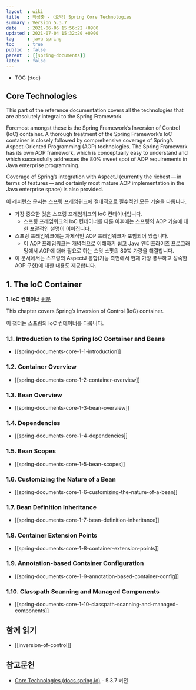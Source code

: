 ```yaml
---
layout  : wiki
title   : 작성중 - (요약) Spring Core Technologies
summary : Version 5.3.7
date    : 2021-06-06 15:56:22 +0900
updated : 2021-07-04 15:32:20 +0900
tag     : java spring
toc     : true
public  : false
parent  : [[spring-documents]]
latex   : false
---
```

* TOC
{:toc}

## Core Technologies

>
This part of the reference documentation covers all the technologies that are absolutely integral to the Spring Framework.
>
Foremost amongst these is the Spring Framework’s Inversion of Control (IoC) container. A thorough treatment of the Spring Framework’s IoC container is closely followed by comprehensive coverage of Spring’s Aspect-Oriented Programming (AOP) technologies. The Spring Framework has its own AOP framework, which is conceptually easy to understand and which successfully addresses the 80% sweet spot of AOP requirements in Java enterprise programming.
>
Coverage of Spring’s integration with AspectJ (currently the richest — in terms of features — and certainly most mature AOP implementation in the Java enterprise space) is also provided.

이 레퍼런스 문서는 스프링 프레임워크에 절대적으로 필수적인 모든 기술을 다룹니다.

- 가장 중요한 것은 스프링 프레임워크의 IoC 컨테이너입니다.
    - 스프링 프레임워크의 IoC 컨테이너를 다룬 이후에는 스프링의 AOP 기술에 대한 포괄적인 설명이 이어집니다.
- 스프링 프레임워크에는 자체적인 AOP 프레임워크가 포함되어 있습니다.
    - 이 AOP 프레임워크는 개념적으로 이해하기 쉽고 Java 엔터프라이즈 프로그래밍에서 AOP에 대해 필요로 하는 스윗 스팟의 80% 가량을 해결합니다.
- 이 문서에서는 스프링의 AspectJ 통합(기능 측면에서 현재 가장 풍부하고 성숙한 AOP 구현)에 대한 내용도 제공합니다.

## 1. The IoC Container

**1. IoC 컨테이너** [원문]( https://docs.spring.io/spring-framework/docs/5.3.7/reference/html/core.html#beans )

>
This chapter covers Spring’s Inversion of Control (IoC) container.

이 챕터는 스프링의 IoC 컨테이너를 다룹니다.

### 1.1. Introduction to the Spring IoC Container and Beans

- [[spring-documents-core-1-1-introduction]]

### 1.2. Container Overview

- [[spring-documents-core-1-2-container-overview]]

### 1.3. Bean Overview

- [[spring-documents-core-1-3-bean-overview]]

### 1.4. Dependencies

- [[spring-documents-core-1-4-dependencies]]

### 1.5. Bean Scopes

- [[spring-documents-core-1-5-bean-scopes]]

### 1.6. Customizing the Nature of a Bean

- [[spring-documents-core-1-6-customizing-the-nature-of-a-bean]]

### 1.7. Bean Definition Inheritance

- [[spring-documents-core-1-7-bean-definition-inheritance]]

### 1.8. Container Extension Points

- [[spring-documents-core-1-8-container-extension-points]]

### 1.9. Annotation-based Container Configuration

- [[spring-documents-core-1-9-annotation-based-container-config]]

### 1.10. Classpath Scanning and Managed Components

- [[spring-documents-core-1-10-classpath-scanning-and-managed-components]]


## 함께 읽기

- [[inversion-of-control]]

## 참고문헌

- [Core Technologies (docs.spring.io)][5-3-7-core] - 5.3.7 버전

[5-3-7-core]: https://docs.spring.io/spring-framework/docs/5.3.7/reference/html/core.html
